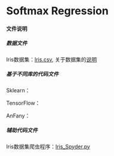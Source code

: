 # Softmax Regression
 
#### 文件说明
 
 ##### 数据文件
 
 Iris数据集：[Iris.csv](https://github.com/Anfany/Machine-Learning-for-Beginner-by-Python3/blob/master/Softmax%20Regression/Iris.csv), 关于数据集的[说明](https://en.wikipedia.org/wiki/Iris_flower_data_set#Data_set)

 
 ##### 基于不同库的代码文件
 
 Sklearn：
 
 TensorFlow：
 
 AnFany：
 
 ##### 辅助代码文件
 
 Iris数据集爬虫程序：[Iris_Spyder.py](https://github.com/Anfany/Machine-Learning-for-Beginner-by-Python3/blob/master/Softmax%20Regression/Iris_Spyder.py)
 
